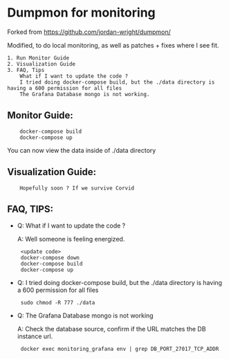 # Dumpmon for monitoring

Forked from https://github.com/jordan-wright/dumpmon/ 

Modified, to do local monitoring, as well as patches + fixes where I see fit.

```
1. Run Monitor Guide
2. Visualization Guide
3. FAQ, Tips
	What if I want to update the code ?
	I tried doing docker-compose build, but the ./data directory is having a 600 permission for all files
	The Grafana Database mongo is not working.
```

## Monitor Guide:
```
	docker-compose build 	
	docker-compose up	
```

You can now view the data inside of ./data directory

## Visualization Guide:
```
	Hopefully soon ? If we survive Corvid
```

## FAQ, TIPS:

 - Q: What if I want to update the code ?

 	 A: Well someone is feeling energized.
 		
		<update code>
		docker-compose down
		docker-compose build 
		docker-compose up

 - Q: I tried doing docker-compose build, but the ./data directory is having a 600 permission for all files

 		sudo chmod -R 777 ./data

 - Q: The Grafana Database mongo is not working

   A: Check the database source, confirm if the URL matches the DB instance url.

	 	docker exec monitoring_grafana env | grep DB_PORT_27017_TCP_ADDR

